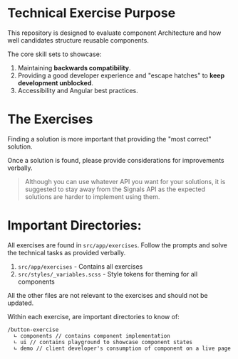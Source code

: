 # Technical Exercise Purpose

This repository is designed to evaluate component Architecture and how well
candidates structure reusable components.

The core skill sets to showcase:

1. Maintaining **backwards compatibility**.
2. Providing a good developer experience and "escape hatches" to **keep development unblocked**.
3. Accessibility and Angular best practices.

# The Exercises

Finding a solution is more important that providing the "most correct" solution.

Once a solution is found, please provide considerations for improvements
verbally.

> Although you can use whatever API you want for your solutions, it is suggested to stay away from the Signals API as the expected solutions are harder to implement using them.

# Important Directories:

All exercises are found in `src/app/exercises`. Follow the prompts and solve the
technical tasks as provided verbally.

1. `src/app/exercises` - Contains all exercises
2. `src/styles/_variables.scss` - Style tokens for theming for all components

All the other files are not relevant to the exercises and should not be updated.

Within each exercise, are important directories to know of:

```
/button-exercise
  ∟ components // contains component implementation
  ∟ ui // contains playground to showcase component states
  ∟ demo // client developer's consumption of component on a live page
```
